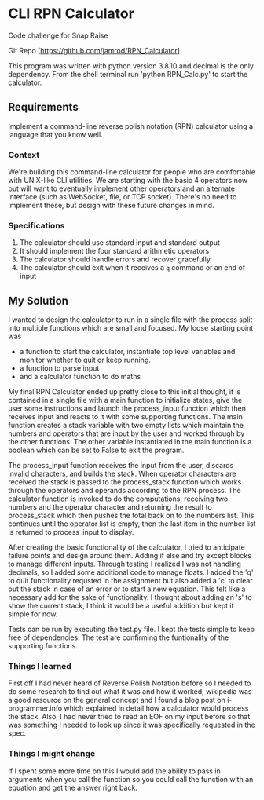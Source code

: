 # CLI RPN Calculator
Code challenge for Snap Raise

Git Repo [https://github.com/jamrod/RPN_Calculator]

This program was written with python version 3.8.10 and decimal is the only dependency.
From the shell terminal run 'python RPN_Calc.py' to start the calculator.

## Requirements
Implement a command-line reverse polish notation (RPN) calculator using a language that you know well.

### Context
We're building this command-line calculator for people who are comfortable with UNIX-like CLI utilities.
We are starting with the basic 4 operators now but will want to eventually implement other operators and
an alternate interface (such as WebSocket, file, or TCP socket).
There's no need to implement these, but design with these future changes in mind.

### Specifications
1. The calculator should use standard input and standard output
2. It should implement the four standard arithmetic operators
3. The calculator should handle errors and recover gracefully
4. The calculator should exit when it receives a `q` command or an end of input 

## My Solution
I wanted to design the calculator to run in a single file with the process split into multiple functions which are small and focused. My loose starting point was 
 * a function to start the calculator, instantiate top level variables and monitor whether to quit or keep running.
 *  a function to parse input
 * and a calculator function to do maths

My final RPN Calculator ended up pretty close to this initial thought, it is contained in a single file with a main function to initialize states, give the user some instructions and launch the process_input function which then receives input and reacts to it with some supporting functions. The main function creates a stack variable with two empty lists which maintain the numbers and operators that are input by the user and worked through by the other functions. The other variable instantiated in the main function is a boolean which can be set to False to exit the program.

The process_input function receives the input from the user, discards invalid characters, and builds the stack. When operator characters are received the stack is passed to the process_stack function which works through the operators and operands according to the RPN process. The calculator function is invoked to do the computations, receiving two numbers and the operator character and returning the result to process_stack which then pushes the total back on to the numbers list. This continues until the operator list is empty, then the last item in the number list is returned to process_input to display.

After creating the basic functionality of the calculator, I tried to anticipate failure points and design around them. Adding if else and try except blocks to manage different inputs. Through testing I realized I was not handling decimals, so I added some additional code to manage floats. I added the 'q' to quit functionality requsted in the assignment but also added a 'c' to clear out the stack in case of an error or to start a new equation. This felt like a necessary add for the sake of functionality. I thought about adding an 's' to show the current stack, I think it would be a useful addition but kept it simple for now.

Tests can be run by executing the test.py file. I kept the tests simple to keep free of dependencies. The test are confirming the funtionality of the supporting functions.

### Things I learned
First off I had never heard of Reverse Polish Notation before so I needed to do some research to find out what it was and how it worked; wikipedia was a good resource on the general concept and I found a blog post on i-programmer.info which explained in detail how a calculator would process the stack.
Also, I had never tried to read an EOF on my input before so that was something I needed to look up since it was specifically requested in the spec.

### Things I might change
If I spent some more time on this I would add the ability to pass in arguments when you call the function so you could call the function with an equation and get the answer right back.
